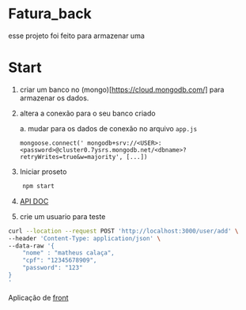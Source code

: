 # Fatura_back

esse projeto foi feito para armazenar uma 

# Start

1. criar um banco no (mongo)[https://cloud.mongodb.com/] para armazenar os dados.

2. altera a conexão para o seu banco criado
	
	a. mudar para os dados de conexão no arquivo ``` app.js ```

	```JS
	mongoose.connect(' mongodb+srv://<USER>:<password>@cluster0.7ysrs.mongodb.net/<dbname>?retryWrites=true&w=majority', [...])
	```
3. Iniciar proseto

```sh
    npm start
```

4. [API DOC](http://localhost:3000/api-docs)



5. crie um usuario para teste

```sh
curl --location --request POST 'http://localhost:3000/user/add' \
--header 'Content-Type: application/json' \
--data-raw '{
    "nome" : "matheus calaça",
    "cpf": "12345678909",
    "password": "123"
}
'
```

Aplicação de [front](https://github.com/matheusCalaca/fatura_front)